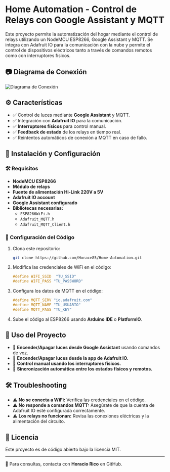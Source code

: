 # Home Automation - Control de Relays con Google Assistant y MQTT

Este proyecto permite la automatización del hogar mediante el control de relays utilizando un NodeMCU ESP8266, Google Assistant y MQTT. Se integra con Adafruit IO para la comunicación con la nube y permite el control de dispositivos eléctricos tanto a través de comandos remotos como con interruptores físicos.

## 📷 Diagrama de Conexión

![Diagrama de Conexión](Conexiones.PNG)

## ⚙️ Características
- ✅ Control de luces mediante **Google Assistant** y MQTT.
- ✅ Integración con **Adafruit IO** para la comunicación.
- ✅ **Interruptores físicos** para control manual.
- ✅ **Feedback de estado** de los relays en tiempo real.
- ✅ Reintentos automáticos de conexión a MQTT en caso de fallo.

## 🚀 Instalación y Configuración

### 🛠️ Requisitos
- **NodeMCU ESP8266**
- **Módulo de relays**
- **Fuente de alimentación Hi-Link 220V a 5V**
- **Adafruit IO account**
- **Google Assistant configurado**
- **Bibliotecas necesarias:**
  - `ESP8266WiFi.h`
  - `Adafruit_MQTT.h`
  - `Adafruit_MQTT_Client.h`

### 📌 Configuración del Código
1. Clona este repositorio:
   ```bash
   git clone https://github.com/Horace85/Home-Automation.git
   ```
2. Modifica las credenciales de WiFi en el código:
   ```cpp
   #define WIFI_SSID  "TU_SSID"
   #define WIFI_PASS "TU_PASSWORD"
   ```
3. Configura los datos de MQTT en el código:
   ```cpp
   #define MQTT_SERV "io.adafruit.com"
   #define MQTT_NAME "TU_USUARIO"
   #define MQTT_PASS "TU_KEY"
   ```
4. Sube el código al ESP8266 usando **Arduino IDE** o **PlatformIO**.

## 📡 Uso del Proyecto
- 🔹 **Encender/Apagar luces desde Google Assistant** usando comandos de voz.
- 🔹 **Encender/Apagar luces desde la app de Adafruit IO.**
- 🔹 **Control manual usando los interruptores físicos.**
- 🔹 **Sincronización automática entre los estados físicos y remotos.**

## 🛠 Troubleshooting
- ⚠️ **No se conecta a WiFi:** Verifica las credenciales en el código.
- ⚠️ **No responde a comandos MQTT:** Asegúrate de que la cuenta de Adafruit IO esté configurada correctamente.
- ⚠️ **Los relays no funcionan:** Revisa las conexiones eléctricas y la alimentación del circuito.

## 📜 Licencia
Este proyecto es de código abierto bajo la licencia MIT.

---

📧 Para consultas, contacta con **Horacio Rico** en GitHub.
